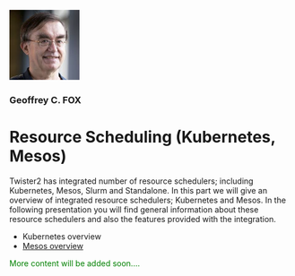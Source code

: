 <p align="left">
    <img width="125" height="125" src="fox.png">
</p>



### Geoffrey C. FOX


# Resource Scheduling (Kubernetes, Mesos)

Twister2  has integrated number of resource schedulers; including Kubernetes,
Mesos, Slurm and Standalone. In this part we will give an overview of integrated resource schedulers;
Kubernetes and Mesos. In the following presentation you will find general information about these resource schedulers and
also the features provided with the integration.

* Kubernetes overview
* [Mesos overview](mesos.pdf)





<span style="color: green"> More content will be added soon.... </span>

